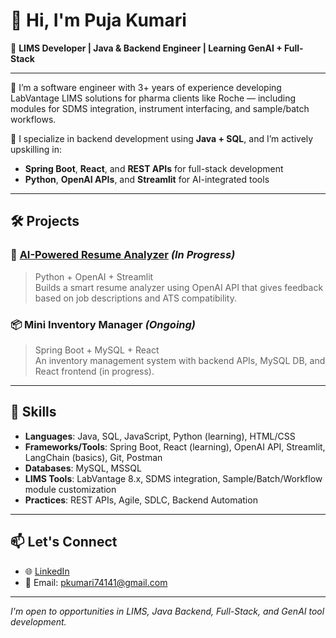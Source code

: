 # 👋 Hi, I'm Puja Kumari

🎯 **LIMS Developer | Java & Backend Engineer | Learning GenAI + Full-Stack**

---

🔹 I’m a software engineer with 3+ years of experience developing LabVantage LIMS solutions for pharma clients like Roche — including modules for SDMS integration, instrument interfacing, and sample/batch workflows.

🔸 I specialize in backend development using **Java + SQL**, and I’m actively upskilling in:
- **Spring Boot**, **React**, and **REST APIs** for full-stack development
- **Python**, **OpenAI APIs**, and **Streamlit** for AI-integrated tools

---

## 🛠️ Projects

### 🚀 [AI-Powered Resume Analyzer](https://github.com/twittaaart) *(In Progress)*
> Python + OpenAI + Streamlit  
Builds a smart resume analyzer using OpenAI API that gives feedback based on job descriptions and ATS compatibility.

### 📦 Mini Inventory Manager *(Ongoing)*
> Spring Boot + MySQL + React  
An inventory management system with backend APIs, MySQL DB, and React frontend (in progress).

---

## 🔧 Skills

- **Languages**: Java, SQL, JavaScript, Python (learning), HTML/CSS  
- **Frameworks/Tools**: Spring Boot, React (learning), OpenAI API, Streamlit, LangChain (basics), Git, Postman  
- **Databases**: MySQL, MSSQL  
- **LIMS Tools**: LabVantage 8.x, SDMS integration, Sample/Batch/Workflow module customization  
- **Practices**: REST APIs, Agile, SDLC, Backend Automation

---

## 📫 Let's Connect

- 🌐 [LinkedIn](https://in.linkedin.com/in/-pujakumari)
- 📧 Email: pkumari74141@gmail.com

---

_I'm open to opportunities in LIMS, Java Backend, Full-Stack, and GenAI tool development._
